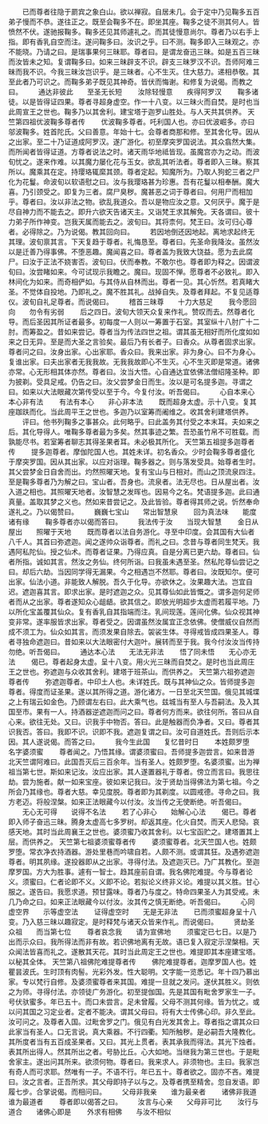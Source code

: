<!-- { "loadSidebar": true } -->
　　已而尊者往隐于罽宾之象白山。欲以禅寂。自居未几。会于定中乃见鞠多五百弟子慢而不恭。遂往正之。既至会鞠多不在。即坐其座。鞠多之徒不测其何人。皆愤然不伏。遂驰报鞠多。鞠多还见其师遽礼之。而其徒慢意尚尔。尊者乃以右手上指。即有香乳自空而注。遂问鞠多曰。汝识之乎。曰不测。鞠多即入三昧观之。亦不能晓。乃请之曰。是瑞事果何三昧耶。尊者曰。是谓龙奋迅三昧。如是五百三昧而汝皆未之知。复谓鞠多曰。如来三昧辟支不识。辟支三昧罗汉不识。吾师阿难三昧而我不识。今我三昧汝岂识乎。是三昧者。心不生灭。住大慈力。递相恭敬。其至此者乃可识之。而鞠多弟子既见其神奇。皆伏而悔谢。和修复为说偈。而教之曰。
　　通达非彼此　　至圣无长短
　　汝除轻慢意　　疾得阿罗汉
　　鞠多诸徒。以是皆得证四果。尊者寻超身虚空。作一十八变。以三昧火而自焚。是时也当此周宣王之世也。鞠多乃以其舍利。建宝塔于迦罗山胜处。与人天共其供养。
天竺第四祖优波鞠多尊者传
　　优波鞠多尊者。吒利国人也。亦曰优波崛多。亦曰邬波鞠多。姓首陀氏。父曰善意。年始十七。会尊者商那和修。至其舍化导。因从之出家。至二十乃证道成阿罗汉。遂广游化。初至摩突罗国说法。其众翕然大集。而所闻者皆得证道。方尊者说法之时。诸天雨华地祗皆现。虽魔宫亦为之动。而波旬忧之。遂来作难。以其魔力屡化花与玉女。欲乱其听法者。尊者即入三昧。察其所以。魔乘其在定。持璎珞辄縻其颈。尊者定起。知魔所为。乃取人狗蛇三者之尸化为花鬘。命波旬以软语慰之曰。汝与我璎珞甚为珍惠。吾有花鬘以相奉酬。魔大喜。乃引颈受之。即复为三者。腐尸臭秽。魔甚恶之词于尊者曰。何用尸而相加乎。尊者曰。汝以非法之物。欲乱我道众。吾以是物应汝之意。又何厌乎。魔于是尽自神力而不能去之。即升六欲天告诸天主。又诣梵王求其解免。天各谓曰。彼十力弟子所作神变。岂我天属而能去之。波旬曰。其将柰何。梵王曰。汝可归心尊者。必得除之。乃为说偈。教其回向曰。
　　若因地倒还因地起。离地求起终无其理。波旬禀其言。下天复趋于尊者。礼悔恳至。尊者曰。先圣命我降汝。虽然汝以是迁善乃得事佛。不堕恶趣。魔闻喜之曰。尊者盖为我致大饶益。愿为去此腐尸。曰汝于正法不娆害否。波旬曰。伏而奉教。不敢尔也。尊者即为释之。因谓波旬曰。汝尝睹如来。今可试现示我瞻之。魔曰。现固不惮。愿尊者不必致礼。即入林间化为如来。而奇相俨如。与其侍从自林而出。尊者一见。其心忻然。若真睹大圣。不觉体自投地。乃即礼之。魔不胜其礼。战掉自失。及尊者拜起。不复见适尊仪。波旬自礼足尊者。而说偈曰。
　　稽首三昧尊　　十力大慈足
　　我今愿回向　　勿令有劣弱
　　后之四日。波旬大领天众复来作礼。赞叹而去。然尊者化导。而后圣因其所证者最多。初每度一人则以一筹置于石室。其室纵十八肘广十二肘。而筹盈之。昔如来尝记。尊者当为传法四世之祖。谓其虽无相好而所化度如如来之日无异。至是而大圣之言验矣。最后乃有长者子。曰香众。从尊者固求出家。尊者问之曰。汝身出家。心出家耶。香众曰。我来出家。非为身心。曰不为身心。复谁出家。曰夫出家者无我我故。无我我故即心不生灭。心不生灭即是常道。诸佛亦常。心无形相其体亦然。尊者曰。汝当大悟。心自通达宜依佛法僧绍隆圣种。即为披剃。受具足戒。仍告之曰。汝父尝梦金日而生。汝以是可名提多迦。寻谓之曰。如来以大法眼藏次第传受以至于今。今复付汝。听吾偈曰。
　　心自本来心　　本心非有法
　　有法有本心　　非心非本法
　　既而超身太虚。示十八变。复其座跏趺而化。当此周平王之世也。多迦乃以室筹而阇维之。收其舍利建塔供养。
　　评曰。他书列鞠多之事甚众。此何略乎。曰此盖务其付受之本末耳。夫如来之后。其化导得人。唯鞠多尊者最为多矣。然其事迹之繁。吾恐虽竹帛不可胜载。而孰能尽书。若室筹者聊志其得圣果者耳。未必极其所化。
天竺第五祖提多迦尊者传
　　提多迦尊者。摩伽陀国人也。其姓未详。初名香众。少时会鞠多尊者盛化于摩突罗国。因从其出家。以应对诣理。鞠多器之。则与落发受具。始尊者生时。其父尝梦金日自舍而出。灼然照曜天地。复有宝山与日相对。而山之顶流泉四注。至是鞠多尊者乃为解之曰。宝山者。吾身也。流泉者。法无尽也。日从屋出者。汝入道之相也。其照曜天地者。汝智慧之发晖也。因易今之名。梵语提多迦。此曰通真量。盖取其梦之义也。然如来昔尝记之。及此皆验。尊者得其师之说。忻然奉命遂礼之。乃以偈赞曰。
　　巍巍七宝山　　常出智慧泉
　　回为真法味　　能度诸有缘
　　鞠多尊者亦以偈而答曰。
　　我法传于汝　　当现大智慧
　　金日从屋出　　照曜于天地
　　既而尊者以法自务游化。寻至中印度。会其国有大仙者八千人。其首曰弥遮迦。闻之遂帅众诣尊者。而礼之曰。念昔与尊者同生梵天。我遇阿私陀仙。授之仙术。而尊者证果。乃得应真。自是分离已更六劫。尊者曰。仙者所指。诚如其言。然汝之务仙。终何所诣。曰我虽未遇至圣。然私陀尊仙尝记之曰。却后六劫。当因同学得无漏果。今之相遇岂不然耶。尊者曰。汝既知尔。便可出家。仙法小道。非能致人解脱。吾久于化导。亦欲休之。汝果趣大法。岂宜自迟。遮迦喜其言。即求出家。是时遮迦之众。见其尊仙如此皆慨之。谓多迦何足师者而从之出家。尊者遂知众心龃龉。欲其信之。即放光明超步太虚而若履平地。乃以所化宝盖覆其仙众。复有香乳自其指端而注。乳间现莲。莲间化佛。仙众视其神变非常。遂率服皆求出家。尊者受之。因谓虽然汝属宜正念依佛。使僧威仪自然而成不须工为。仙众如其言。而须发果自除去。袈裟生体。寻得戒皆成四果圣人。尊者寻独命遮迦曰。昔如来以大法眼密付大迦叶。展转而至于我。我今付汝汝当传持勿绝。听吾偈曰。
　　通达本心法　　无法无非法
　　悟了同未悟　　无心亦无法
　　偈已。尊者起身太虚。呈十八变。用火光三昧而自焚之。是时也当此周庄王之世也。弥遮迦与众收其舍利。建塔于班茶山。而供养之。
天竺第六祖弥遮迦尊者传
　　弥遮迦尊者。中印土人也。未详姓氏。既与其神仙之众。皆师提多迦尊者。得度而证圣果。遂以其所得之道。游化诸方。一日至北天竺国。俄见其城堞之上有瑞云如金色。乃顾谓左右曰。此大乘气也。兹城当有至人与吾嗣法。及入其国至市。果有一人。持酒器逆遮迦而问之曰。尊者何方而来。欲往何所。答曰从自心来。欲往无处。又曰。识我手中物否。答曰。此是触器而负净者。又曰。尊者其识我否。答曰。我即不识。识即不我。遮迦复谓之曰。汝可自道姓氏。吾则后示本因。其人遂说偈。而答之曰。
　　我今生此国　　复忆昔时日
　　本姓颇罗堕　　名字婆须蜜
　　尊者闻之。乃悟其缘。谓婆须蜜曰。吾师提多迦尝言。如来昔游北天竺谓阿难曰。此国吾灭后三百余年。当有圣人。姓颇罗堕。名婆须蜜。出为禅祖当第七世。斯如来记汝。汝应出家。其人遂置器礼于尊者。傍立而言曰。我思往劫。尝为施者。献一如来宝座。彼如来记我曰。汝于贤劫当得佛法为第七祖。今之所会乃其缘也。尊者大慈。幸见度脱。尊者即为其剃度。以圆戒德。寻命之曰。我方老迈。将般涅槃。如来正法眼藏今以付汝。汝当传之无使断绝。听吾偈曰。
　　无心无可得　　说得不名法
　　若了心非心　　始解心心法
　　偈已。尊者即入师子奋迅三昧。腾身太虚高七多罗树。却返其座。化火自焚。而天人悲恸。哀感天地。其时当此周襄王之世也。婆须蜜乃收其舍利。以七宝函贮之。建塔置其上层。而供养之。
天竺第七祖婆须蜜尊者传
　　婆须蜜尊者。北天竺国人也。姓颇罗堕。常衣净衣持酒器。游处里巷而吟啸自若。人颇不测。或谓其狂。及遇弥遮迦尊者。明其夙缘。遂投器即从之出家。寻得付法。及遮迦灭已。乃广其教化。至迦摩罗国。方大为胜事。遽有一智士。趋其座前自谓。我名佛陀难提。今与尊者论义。须蜜曰。仁者论即不义。义即不论。若拟论义终非义论。难提以其义胜。甘心服之。遂告曰。我愿求道。预甘露味。尊者乃与度之。特命四果圣人为其受戒。未几乃命之曰。如来正法眼藏今以付汝。汝其传之慎无断绝。听吾偈曰。
　　心同虚空界　　示等虚空法
　　证得虚空时　　无是无非法
　　已而须蜜超身呈十八变。乃入慈三昧以趣寂定。是时释梵与诸天众皆来作礼。而说偈曰。
　　贤劫圣众祖　　而当第七位
　　尊者哀念我　　请为宣佛地
　　须蜜定已七日。以是乃出而示众曰。我所得法而非有故。若识佛地离有无故。语已复入寂定示涅槃相。天众闻法皆喜而礼之。遂散其天花。其时当此周定王之世也。难提即其本座建宝塔。以秘其全体。
天竺第八祖佛陀难提尊者传
　　佛陀难提尊者。迦摩罗国人也。姓瞿昙波氏。生时顶有肉髻。光彩外发。性大聪明。文字能一览悉记。年十四乃慕出家。专以梵行自修。及婆须蜜尊者来其国。难提一旦就之发问。遂伏其胜义。则依之为师。寻得付法。亦领徒广务游化。初至提伽国。先是其国有毗舍罗家生一子。号伏驮蜜多。年已五十。而口未尝言。足未曾履。父母不测其何缘。皆为忧之。或以问其国之习定业者。定者不能决。谓其父母曰。将有大士传佛心印。非久至此。汝可问之。及尊者入国。过毗舍罗之门。俄见有白光发其舍上。尊者指之谓其众曰此家当有圣人。口无言说。真大乘器。不行四衢。知所触秽。是必嗣吾大隆教化。其所度者当有五百成圣果者。又曰。其光上贯者。表其承我而得法。其光下烛者。表其所出得人。然其所出之者。号胁比丘。心大如地。当继我为第三世也。于是毗舍家主。遂出问其所来。欲须何物。尊者曰。我来求人。非须物也。主曰。我家岂有奇人而可求耶。然唯有一子。不语不行。年已五十。尊者欲之。固亦不吝。难提曰。汝之言者。正吾所求。其父母即持子以与之。及尊者携至精舍。忽自发语。即履七步。合掌说偈。而相问曰。
　　父母非我亲　　谁为最亲者
　　诸佛非我道　　谁为最道者
　　尊者即以偈答之曰。
　　汝言与心亲　　父母非可比
　　汝行与道合　　诸佛心即是
　　外求有相佛　　与汝不相似
